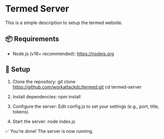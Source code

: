 # Termed Server

This is a simple description to setup the termed website.

## 📦 Requirements

- Node.js (v16+ recommended): https://nodejs.org

## 🚀 Setup

1. Clone the repository:
   git clone https://github.com/workattackdc/termed.git
   cd termed-server

2. Install dependencies:
   npm install

3. Configure the server:
   Edit config.js to set your settings (e.g., port, title, tokens).

4. Start the server:
   node index.js

✅ You're done! The server is now running.
